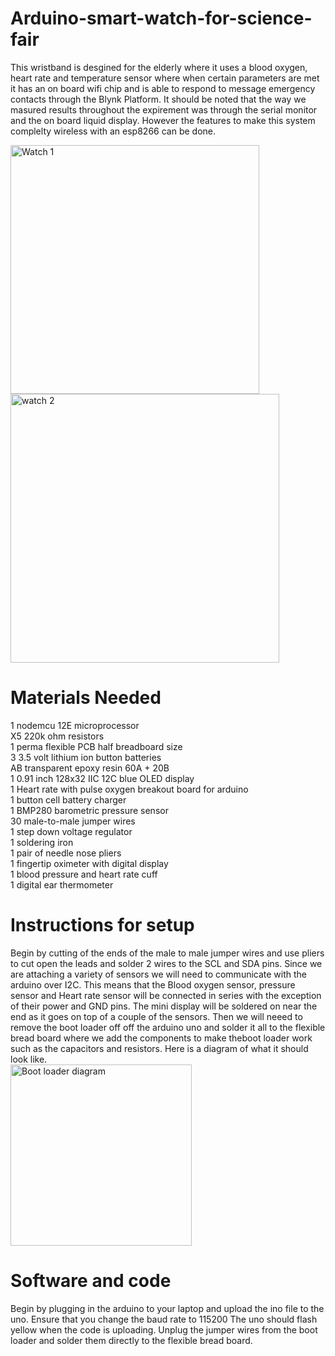 # Arduino-smart-watch-for-science-fair

This wristband is desgined for the elderly where it uses a blood oxygen, heart rate and temperature sensor where when certain parameters are met it has an on board wifi chip and is able to respond to message emergency contacts through the Blynk Platform. It should be noted that the way we masured results throughout the expirement was through the serial monitor and the on board liquid display. However the features to make this system complelty wireless with an esp8266 can be done.

<img width="398" alt="Watch 1" src="https://user-images.githubusercontent.com/81518926/138619350-e9a544b3-ff4f-40b7-9b20-197b7fadc50e.png">
<img width="430" alt="watch 2" src="https://user-images.githubusercontent.com/81518926/138619389-ef5d9e0f-9fff-4e6b-8337-49d812f45fbe.png">


# Materials Needed
1 nodemcu 12E microprocessor                                                                                                                                                     
X5 220k ohm resistors                                                                                                                                                           
1 perma flexible PCB half breadboard size                                                                                                                                       
3 3.5 volt lithium ion button batteries                                                                                                                                         
AB transparent epoxy resin 60A + 20B                                                                                                                                             
1 0.91 inch 128x32 IIC 12C blue OLED display                                                                                                                                     
1 Heart rate with pulse oxygen breakout board for arduino                                                                                                                       
1 button cell battery charger                                                                                                                                                   
1 BMP280 barometric pressure sensor                                                                                                                                             
30 male-to-male jumper wires                                                                                                                                                     
1 step down voltage regulator                                                                                                                                                   
1 soldering iron                                                                                                                                                                 
1 pair of needle nose pliers                                                                                                                                                     
1 fingertip oximeter with digital display                                                                                                                                       
1 blood pressure and heart rate cuff                                                                                                                                             
1 digital ear thermometer                                                                                                                                                       

# Instructions for setup
Begin by cutting of the ends of the male to male jumper wires and use pliers to cut open the leads and solder 2 wires to the SCL and SDA pins. Since we are attaching a variety of sensors we will need to communicate with the arduino over I2C. This means that the Blood oxygen sensor, pressure sensor and Heart rate sensor will be connected in series with the exception of their power and GND pins. The mini display will be soldered on near the end as it goes on top of a couple of the sensors. Then we will neeed to remove the boot loader off off the arduino uno and solder it all to the flexible bread board where we add the components to make theboot loader work such as the capacitors and resistors. Here is a diagram of what it should look like.  
<img width="290" alt="Boot loader diagram" src="https://user-images.githubusercontent.com/81518926/138619729-10163f11-3c5e-4ae6-a30b-1be7f2c5b256.png">

# Software and code
Begin by plugging in the arduino to your laptop and upload the ino file to the uno. Ensure that you change the baud rate to 115200 The uno should flash yellow when the code is uploading. Unplug the jumper wires from the boot loader and solder them directly to the flexible bread board.
